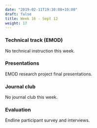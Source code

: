 ```yaml
---
date: "2019-02-11T19:30:08+10:00"
draft: false
title: Week 16 - Sept 12
weight: 17
---
```


<!--more-->

### Technical track (EMOD)

No technical instruction this week.

### Presentations

EMOD research project final presentations.

### Journal club

No journal club this week.

### Evaluation

Endline participant survey and interviews.
